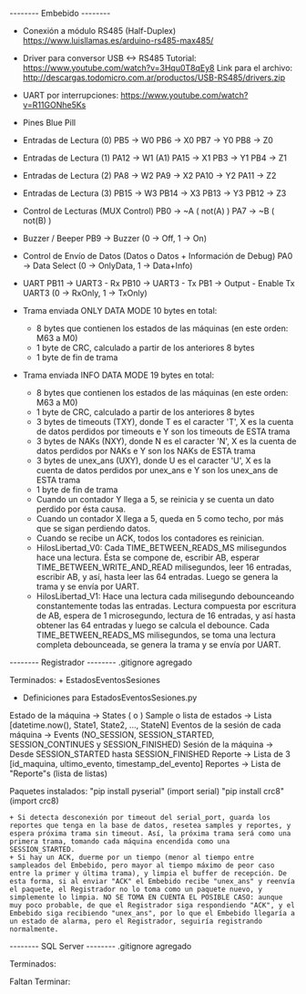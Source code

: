 --------	Embebido    --------

+ Conexión a módulo RS485 (Half-Duplex)
	https://www.luisllamas.es/arduino-rs485-max485/

+ Driver para conversor USB <-> RS485
Tutorial:
	https://www.youtube.com/watch?v=3Hqu0T8qEy8
Link para el archivo:
	http://descargas.todomicro.com.ar/productos/USB-RS485/drivers.zip

+ UART por interrupciones:
	https://www.youtube.com/watch?v=R11GONhe5Ks

+ Pines Blue Pill

 * Entradas de Lectura (0)
PB5  -> W0
PB6  -> X0
PB7  -> Y0
PB8  -> Z0

 * Entradas de Lectura (1)
PA12 -> W1 (A1)
PA15 -> X1
PB3  -> Y1
PB4  -> Z1

 * Entradas de Lectura (2)
PA8  -> W2
PA9  -> X2
PA10 -> Y2
PA11 -> Z2

 * Entradas de Lectura (3)
PB15 -> W3
PB14 -> X3
PB13 -> Y3
PB12 -> Z3

 * Control de Lecturas (MUX Control)
PB0  -> ~A ( not(A) )
PA7  -> ~B ( not(B) )

 * Buzzer / Beeper
PB9  -> Buzzer (0 -> Off, 1 -> On)

 * Control de Envío de Datos (Datos o Datos + Información de Debug)
PA0  -> Data Select (0 -> OnlyData, 1 -> Data+Info)

 * UART
PB11 -> UART3 - Rx
PB10 -> UART3 - Tx
PB1  -> Output - Enable Tx UART3 (0 -> RxOnly, 1 -> TxOnly)


+ Trama enviada ONLY DATA MODE
10 bytes en total:
	- 8 bytes que contienen los estados de las máquinas (en este orden: M63 a M0)
	- 1 byte de CRC, calculado a partir de los anteriores 8 bytes
	- 1 byte de fin de trama
+ Trama enviada INFO DATA MODE
19 bytes en total:
	- 8 bytes que contienen los estados de las máquinas (en este orden: M63 a M0)
	- 1 byte de CRC, calculado a partir de los anteriores 8 bytes
	- 3 bytes de timeouts (TXY), donde T es el caracter 'T', X es la cuenta de datos perdidos por timeouts e Y son los timeouts de ESTA trama
	- 3 bytes de NAKs (NXY), donde N es el caracter 'N', X es la cuenta de datos perdidos por NAKs e Y son los NAKs de ESTA trama
	- 3 bytes de unex_ans (UXY), donde U es el caracter 'U', X es la cuenta de datos perdidos por unex_ans e Y son los unex_ans de ESTA trama
	- 1 byte de fin de trama
	
	* Cuando un contador Y llega a 5, se reinicia y se cuenta un dato perdido por ésta causa.
	* Cuando un contador X llega a 5, queda en 5 como techo, por más que se sigan perdiendo datos.
	* Cuando se recibe un ACK, todos los contadores es reinician.


	+ HilosLibertad_V0: Cada TIME_BETWEEN_READS_MS milisegundos hace una lectura. Ésta se compone de, escribir AB, esperar TIME_BETWEEN_WRITE_AND_READ milisegundos, leer 16 entradas, escribir AB, y así, hasta leer las 64 entradas. Luego se genera la trama y se envía por UART.
	+ HilosLibertad_V1: Hace una lectura cada milisegundo debounceando constantemente todas las entradas. Lectura compuesta por escritura de AB, espera de 1 microsegundo, lectura de 16 entradas, y así hasta obtener las 64 entradas y luego se calcula el debounce. Cada TIME_BETWEEN_READS_MS milisegundos, se toma una lectura completa debounceada, se genera la trama y se envía por UART.


--------	Registrador    --------
.gitignore agregado

Terminados:
    + EstadosEventosSesiones
* Definiciones para EstadosEventosSesiones.py

Estado de la máquina                    -> States (<STOPPED> o <WORKING>)
Sample o lista de estados               -> Lista [datetime.now(), State1, State2, ..., StateN]
Eventos de la sesión de cada máquina    -> Events (NO_SESSION, SESSION_STARTED, SESSION_CONTINUES y SESSION_FINISHED)
Sesión de la máquina			-> Desde SESSION_STARTED hasta SESSION_FINISHED
Reporte					-> Lista de 3 [id_maquina, ultimo_evento, timestamp_del_evento]
Reportes                       		-> Lista de "Reporte"s (lista de listas)


Paquetes instalados:
    "pip install pyserial" (import serial)
    "pip install crc8" (import crc8)

	+ Si detecta desconexión por timeout del serial_port, guarda los reportes que tenga en la base de datos, resetea samples y reportes, y espera próxima trama sin timeout. Así, la próxima trama será como una primera trama, tomando cada máquina encendida como una SESSION_STARTED.
	+ Si hay un ACK, duerme por un tiempo (menor al tiempo entre sampleados del Embebido, pero mayor al tiempo máximo de peor caso entre la primer y última trama), y limpia el buffer de recepción. De esta forma, si al enviar "ACK" el Embebido recibe "unex_ans" y reenvía el paquete, el Registrador no lo toma como un paquete nuevo, y simplemente lo limpia. NO SE TOMA EN CUENTA EL POSIBLE CASO: aunque muy poco probable, de que el Registrador siga respondiendo "ACK", y el Embebido siga recibiendo "unex_ans", por lo que el Embebido llegaría a un estado de alarma, pero el Registrador, seguiría registrando normalmente.

--------	SQL Server    --------
.gitignore agregado

Terminados:

Faltan Terminar:
